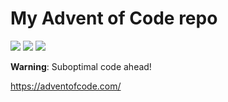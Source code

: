 # My Advent of Code repo

![](https://img.shields.io/badge/day%20📅-14-blue) ![](https://img.shields.io/badge/stars%20⭐-8-yellow) ![](https://img.shields.io/badge/days%20completed-4-red)

**Warning**: Suboptimal code ahead!

https://adventofcode.com/
